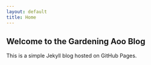 ```yaml
---
layout: default
title: Home
---
```

## Welcome to the Gardening Aoo Blog
This is a simple Jekyll blog hosted on GitHub Pages.